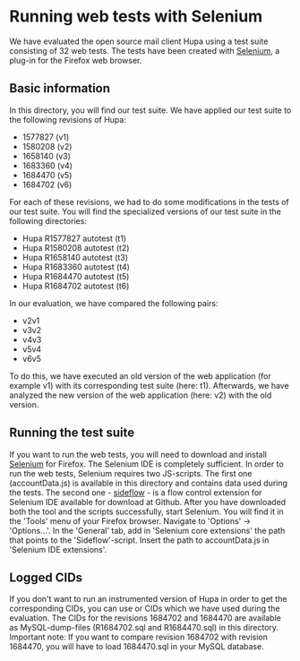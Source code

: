 # Running web tests with Selenium

We have evaluated the open source mail client Hupa using a test suite consisting of 32 web tests. The tests have been created with [Selenium](http://www.seleniumhq.org/), a plug-in for the Firefox web browser.

## Basic information
In this directory, you will find our test suite. We have applied our test suite to the following revisions of Hupa:
- 1577827 (v1)
- 1580208 (v2)
- 1658140 (v3)
- 1683360 (v4)
- 1684470 (v5)
- 1684702 (v6)

For each of these revisions, we had to do some modifications in the tests of our test suite. You will find the specialized versions of our test suite in the following directories:
- Hupa R1577827 autotest        (t1)
- Hupa R1580208 autotest        (t2)
- Hupa R1658140 autotest        (t3)
- Hupa R1683360 autotest        (t4)
- Hupa R1684470 autotest        (t5)
- Hupa R1684702 autotest        (t6)

In our evaluation, we have compared the following pairs:
- v2v1
- v3v2
- v4v3
- v5v4
- v6v5

To do this, we have executed an old version of the web application (for example v1) with its corresponding test suite (here: t1). Afterwards, we have analyzed the new version of the web application (here: v2) with the old version.

## Running the test suite
If you want to run the web tests, you will need to download and install [Selenium](http://www.seleniumhq.org/) for Firefox. The Selenium IDE is completely sufficient. 
In order to run the web tests, Selenium requires two JS-scripts. The first one (accountData.js) is available in this directory and contains data used during the tests. The second one - [sideflow](https://github.com/73rhodes/sideflow) - is a flow control extension for Selenium IDE available for download at Github.
After you have downloaded both the tool and the scripts successfully, start Selenium. You will find it in the 'Tools' menu of your Firefox browser. Navigate to 'Options' -> 'Options…'. In the 'General' tab, add in 'Selenium core extensions' the path that points to the 'Sideflow'-script. Insert the path to accountData.js in 'Selenium IDE extensions'.

## Logged CIDs
If you don't want to run an instrumented version of Hupa in order to get the corresponding CIDs, you can use or CIDs which we have used during the evaluation. The CIDs for the revisions 1684702 and 1684470 are available as MySQL-dump-files (R1684702.sql and R1684470.sql) in this directory. 
Important note: If you want to compare revision 1684702 with revision 1684470, you will have to load 1684470.sql in your MySQL database.